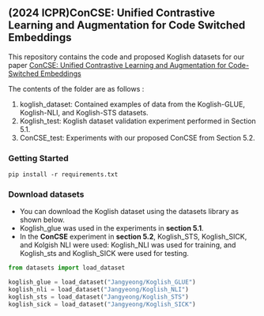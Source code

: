 ## (2024 ICPR)ConCSE: Unified Contrastive Learning and Augmentation for Code Switched Embeddings

This repository contains the code and proposed Koglish datasets for our paper [ConCSE: Unified Contrastive Learning and Augmentation for Code-Switched Embeddings](https://arxiv.org/abs/2409.00120)

The contents of the folder are as follows : 
1. koglish_dataset: Contained examples of data from the Koglish-GLUE, Koglish-NLI, and Koglish-STS datasets.
2. Koglish_test: Koglish dataset validation experiment performed in Section 5.1.
3. ConCSE_test: Experiments with our proposed ConCSE from Section 5.2.

### Getting Started ###
```
pip install -r requirements.txt
```

### Download datasets ###
* You can download the Koglish dataset using the datasets library as shown below.
* Koglish_glue was used in the experiments in **section 5.1**. 
* In the **ConCSE** experiment in **section 5.2**, Koglish_STS, Koglish_SICK, and Kolgish NLI were used: Koglish_NLI was used for training, and Koglish_sts and Koglish_SICK were used for testing.
``` python
from datasets import load_dataset

koglish_glue = load_dataset("Jangyeong/Koglish_GLUE")
koglish_nli = load_dataset("Jangyeong/Koglish_NLI")
koglish_sts = load_dataset("Jangyeong/Koglish_STS")
koglish_sick = load_dataset("Jangyeong/Koglish_SICK")
```
 

